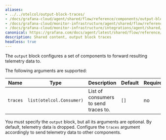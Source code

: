 ```yaml
---
aliases:
- ../../otelcol/output-block-traces/
- /docs/grafana-cloud/agent/shared/flow/reference/components/output-block-traces/
- /docs/grafana-cloud/monitor-infrastructure/agent/shared/flow/reference/components/output-block-traces/
- /docs/grafana-cloud/monitor-infrastructure/integrations/agent/shared/flow/reference/components/output-block-traces/
canonical: https://grafana.com/docs/agent/latest/shared/flow/reference/components/output-block-traces/
description: Shared content, output block traces
headless: true
---
```


The `output` block configures a set of components to forward resulting telemetry data to.

The following arguments are supported:

Name     | Type                     | Description                          | Default | Required
---------|--------------------------|--------------------------------------|---------|---------
`traces` | `list(otelcol.Consumer)` | List of consumers to send traces to. | `[]`    | no

You must specify the `output` block, but all its arguments are optional.
By default, telemetry data is dropped.
Configure the `traces` argument accordingly to send telemetry data to other components.
